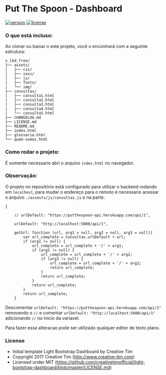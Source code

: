 # Put The Spoon - Dashboard 
[![version][version-badge]][CHANGELOG] [![license][license-badge]][LICENSE]

### O que está incluso:

Ao clonar ou baixar o este projeto, você o encontrará com a seguinte estrutura:

```
x_lbd_free/
├── assets/
|   ├── css/
|   ├── sass/
|   ├── js/
|   ├── fonts/
|   └── img/
├── consultas/
|   ├── consulta1.html
|   ├── consulta2.html
|   ├── consulta3.html
|   ├── consulta4.html
|   └── consulta5.html
├── CHANGELOG.md
├── LICENSE.md
├── README.md
├── index.html
├── glossario.html
└── quem-somos.html
```

### Como rodar o projeto:

É somente necessario abri o  arquivo `index.html` no navegador.

### Observação:

O projeto no repositório está configurado para utilizar o backend rodando em `localhost`, para mudar o endereço para o remoto é necessario acessar o arquivo `./assests/js/consultas.js` e na parte:

```
{

    // urlDefault: "https://putthespoon-api.herokuapp.com/api/1",

    urlDefault: "http://localhost:5000/api/1",

    getUrl: function (url, arg1 = null, arg2 = null, arg3 = null){
        var url_complete = Consultas.urlDefault + url;
        if (arg1 != null) {
            url_complete = url_complete + '/' + arg1;
            if (arg2 != null) {
                url_complete = url_complete + '/' + arg2;
                if (arg3 != null) {
                    url_complete = url_complete + '/' + arg3;
                    return url_complete;
                }
                return url_complete;
            }
            return url_complete;
        }
        return url_complete;
    }
```

Descomentar `urlDefault: "https://putthespoon-api.herokuapp.com/api/1"` removendo o `//` e comentar `urlDefault: "http://localhost:5000/api/1"` adicionando `//` no inicio da variavel. 

Para fazer essa alteracao pode ser utilizado qualquer editor de texto plano.

### License

- Initial template Light Bootstrap Dashboard by Creative Tim
- Copyright 2017 Creative Tim (http://www.creative-tim.com)
- Licensed under MIT (https://github.com/creativetimofficial/light-bootstrap-dashboard/blob/master/LICENSE.md)

[CHANGELOG]: ./CHANGELOG.md
[LICENSE]: ./LICENSE.md
[version-badge]: https://img.shields.io/badge/version-1.0.0-blue.svg
[license-badge]: https://img.shields.io/badge/license-MIT-blue.svg
